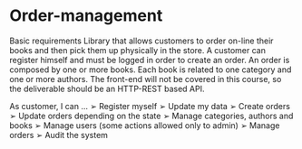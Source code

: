 # Order-management
Basic requirements
Library that allows customers to order on-line their books and then pick them up physically in the store.
A customer can register himself and must be logged in order to create an order.
An order is composed by one or more books. Each book is related to one category and one or more authors.
The front-end will not be covered in this course, so the deliverable should be an HTTP-REST based API.

As customer, I can ...
➢ Register myself
➢ Update my data
➢ Create orders
➢ Update orders depending on the state
➢ Manage categories, authors and books
➢ Manage users (some actions allowed only to admin)
➢ Manage orders
➢ Audit the system
